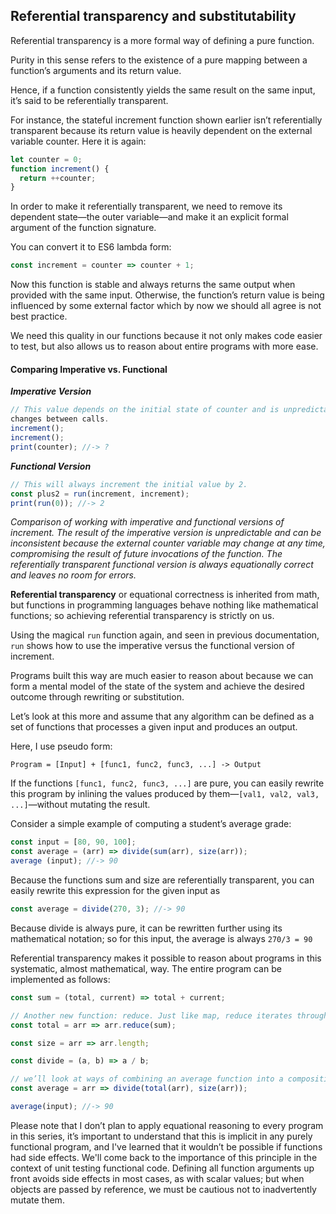 ## Referential transparency and substitutability

Referential transparency is a more formal way of defining a pure function.

Purity in this sense refers to the existence of a pure mapping between a function’s arguments and its return value.

Hence, if a function consistently yields the same result on the same input, it’s said to be referentially transparent.

For instance, the stateful increment
function shown earlier isn’t referentially transparent because its return value is heavily dependent on the external variable counter. Here it is again:

```js
let counter = 0;
function increment() {
  return ++counter;
}
```

In order to make it referentially transparent, we need to remove its dependent state—the outer variable—and make it an explicit formal argument of the function signature.

You can convert it to ES6 lambda form:

```js
const increment = counter => counter + 1;
```

Now this function is stable and always returns the same output when provided with the same input. Otherwise, the function’s return value is being influenced by some external factor which by now we should all agree is not best practice.

We need this quality in our functions because it not only makes code easier to test, but also allows us to reason about entire programs with more ease.

#### Comparing Imperative vs. Functional

_**Imperative Version**_

```js
// This value depends on the initial state of counter and is unpredictable if it changes between calls
changes between calls.
increment();
increment();
print(counter); //-> ?
```

_**Functional Version**_

```js
// This will always increment the initial value by 2.
const plus2 = run(increment, increment);
print(run(0)); //-> 2
```

_Comparison of working with imperative and functional versions of increment. The result of the imperative version is unpredictable and can be inconsistent because the external counter variable may change at any time, compromising the result of future invocations of the function. The referentially transparent functional version is always equationally correct and leaves no room for errors._

**Referential transparency**
or equational correctness is inherited from math, but functions in programming languages behave nothing like mathematical functions; so achieving referential transparency is strictly on us.

Using the magical `run` function again, and seen in previous documentation, `run` shows how to use the imperative versus the functional version of increment.

Programs built this way are much easier to reason about because we can form a mental model of the state of the system and achieve the desired outcome through rewriting or substitution.

Let’s look at this more and assume that any algorithm can be defined as a set of functions that processes a given input and produces an output.

Here, I use pseudo form:
```pseudo
Program = [Input] + [func1, func2, func3, ...] -> Output
```

If the functions `[func1, func2, func3, ...]` are pure, you can easily rewrite this program by inlining the values produced by them—`[val1, val2, val3, ...]`—without mutating the result.

Consider a simple example of computing a student’s average grade:
```js
const input = [80, 90, 100];
const average = (arr) => divide(sum(arr), size(arr));
average (input); //-> 90
```

Because the functions sum and size are referentially transparent, you can easily rewrite this expression for the given input as

```js
const average = divide(270, 3); //-> 90
```
Because divide is always pure, it can be rewritten further using its mathematical notation; so for this input, the average is always `270/3 = 90`

Referential transparency makes it possible to reason about programs in this systematic, almost mathematical, way. The entire program can be implemented as follows:

```js
const sum = (total, current) => total + current;

// Another new function: reduce. Just like map, reduce iterates through an entire collection. By providing a sum function, it can be used to tally the result of adding each number in the array.
const total = arr => arr.reduce(sum);

const size = arr => arr.length;

const divide = (a, b) => a / b;

// we’ll look at ways of combining an average function into a composition.
const average = arr => divide(total(arr), size(arr));

average(input); //-> 90
```

Please note that I don’t plan to apply equational reasoning to every program in this series, it’s important to understand that this is implicit in any purely functional program, and I've learned that it wouldn’t be possible if functions had side effects. We'll come back to
the importance of this principle in the context of unit testing functional code. Defining all function arguments up front avoids side effects in most cases, as with scalar values; but when objects are passed by reference, we must be cautious not to inadvertently
mutate them.
